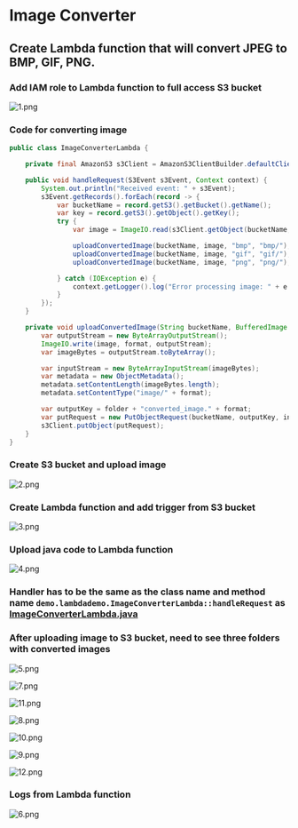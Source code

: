# Image Converter

## Create Lambda function that will convert JPEG to BMP, GIF, PNG.

### Add IAM role to Lambda function to full access S3 bucket

![1.png](images/1.png)

### Code for converting image

```java
public class ImageConverterLambda {

    private final AmazonS3 s3Client = AmazonS3ClientBuilder.defaultClient();

    public void handleRequest(S3Event s3Event, Context context) {
        System.out.println("Received event: " + s3Event);
        s3Event.getRecords().forEach(record -> {
            var bucketName = record.getS3().getBucket().getName();
            var key = record.getS3().getObject().getKey();
            try {
                var image = ImageIO.read(s3Client.getObject(bucketName, key).getObjectContent());

                uploadConvertedImage(bucketName, image, "bmp", "bmp/");
                uploadConvertedImage(bucketName, image, "gif", "gif/");
                uploadConvertedImage(bucketName, image, "png", "png/");

            } catch (IOException e) {
                context.getLogger().log("Error processing image: " + e.getMessage());
            }
        });
    }

    private void uploadConvertedImage(String bucketName, BufferedImage image, String format, String folder) throws IOException {
        var outputStream = new ByteArrayOutputStream();
        ImageIO.write(image, format, outputStream);
        var imageBytes = outputStream.toByteArray();

        var inputStream = new ByteArrayInputStream(imageBytes);
        var metadata = new ObjectMetadata();
        metadata.setContentLength(imageBytes.length);
        metadata.setContentType("image/" + format);

        var outputKey = folder + "converted_image." + format;
        var putRequest = new PutObjectRequest(bucketName, outputKey, inputStream, metadata);
        s3Client.putObject(putRequest);
    }
}
```

### Create S3 bucket and upload image

![2.png](images/2.png)

### Create Lambda function and add trigger from S3 bucket

![3.png](images/3.png)

### Upload java code to Lambda function

![4.png](images/4.png)

### Handler has to be the same as the class name and method name `demo.lambdademo.ImageConverterLambda::handleRequest` as [ImageConverterLambda.java](src/main/java/demo/lambdademo/ImageConverterLambda.java)

### After uploading image to S3 bucket, need to see three folders with converted images

![5.png](images/5.png)

![7.png](images/7.png)

![11.png](images/11.png)

![8.png](images/8.png)

![10.png](images/10.png)

![9.png](images/9.png)

![12.png](images/12.png)

### Logs from Lambda function

![6.png](images/6.png)



